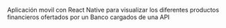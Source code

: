 Aplicación movil con React Native para visualizar los diferentes productos financieros ofertados por un Banco cargados de una API
